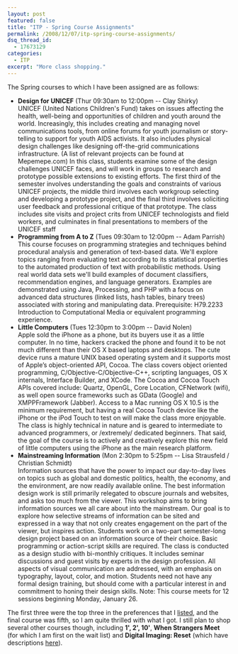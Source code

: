 ```yaml
---
layout: post
featured: false
title: "ITP - Spring Course Assignments"
permalink: /2008/12/07/itp-spring-course-assignments/
dsq_thread_id:
  - 17673129
categories:
  - ITP
excerpt: "More class shopping."
---
```

The Spring courses to which I have been assigned are as follows:

 * **Design for UNICEF** (Thur 09:30am to 12:00pm -- Clay Shirky)  
   UNICEF (United Nations Children's Fund) takes on issues affecting the health, well-being and opportunities of children and youth around the world. Increasingly, this includes creating and managing novel communications tools, from online forums for youth journalism or story-telling to support for youth AIDS activists. It also includes physical design challenges like designing off-the-grid communications infrastructure. (A list of relevant projects can be found at Mepemepe.com) In this class, students examine some of the design challenges UNICEF faces, and will work in groups to research and prototype possible extensions to existing efforts. The first third of the semester involves understanding the goals and constraints of various UNICEF projects, the middle third involves each workgroup selecting and developing a prototype project, and the final third involves soliciting user feedback and professional critique of that prototype. The class includes site visits and project crits from UNICEF technologists and field workers, and culminates in final presentations to members of the UNICEF staff
 * **Programming from A to Z** (Tues 09:30am to 12:00pm -- Adam Parrish)  
   This course focuses on programming strategies and techniques behind procedural analysis and generation of text-based data. We'll explore topics ranging from evaluating text according to its statistical properties to the automated production of text with probabilistic methods. Using real world data sets we'll build examples of document classifiers, recommendation engines, and language generators. Examples are demonstrated using Java, Processing, and PHP with a focus on advanced data structures (linked lists, hash tables, binary trees) associated with storing and manipulating data. Prerequisite: H79.2233 Introduction to Computational Media or equivalent programming experience.
 * **Little Computers** (Tues 12:30pm to 3:00pm -- David Nolen)  
   Apple sold the iPhone as a phone, but its buyers use it as a little computer. In no time, hackers cracked the phone and found it to be not much different than their OS X based laptops and desktops. The cute device runs a mature UNIX based operating system and it supports most of Apple’s object-oriented API, Cocoa. The class covers object oriented programming, C/Objective-C/Objective-C++, scripting languages, OS X internals, Interface Builder, and XCode. The Cocoa and Cocoa Touch APIs covered include: Quartz, OpenGL, Core Location, CFNetwork (wifi), as well open source frameworks such as GData (Google) and XMPPFramework (Jabber). Access to a Mac running OS X 10.5 is the minimum requirement, but having a real Cocoa Touch device like the iPhone or the iPod Touch to test on will make the class more enjoyable. The class is highly technical in nature and is geared to intermediate to advanced programmers, or /extremely/ dedicated beginners. That said, the goal of the course is to actively and creatively explore this new field of little computers using the iPhone as the main research platform.
 * **Mainstreaming Information** (Mon 2:30pm to 5:25pm -- Lisa Strausfeld / Christian Schmidt)  
    Information sources that have the power to impact our day-to-day lives on topics such as global and domestic politics, health, the economy, and the environment, are now readily available online. The best information design work is still primarily relegated to obscure journals and websites, and asks too much from the viewer. This workshop aims to bring information sources we all care about into the mainstream. Our goal is to explore how selective streams of information can be sited and expressed in a way that not only creates engagement on the part of the viewer, but inspires action. Students work on a two-part semester-long design project based on an information source of their choice. Basic programming or action-script skills are required. The class is conducted as a design studio with bi-monthly critiques. It includes seminar discussions and guest visits by experts in the design profession. All aspects of visual communication are addressed, with an emphasis on typography, layout, color, and motion. Students need not have any formal design training, but should come with a particular interest in and commitment to honing their design skills. Note: This course meets for 12 sessions beginning Monday, January 26.

The first three were the top three in the preferences that I [listed][1], and the final course was fifth, so I am quite thrilled with what I got. I still plan to shop several other courses though, including **1', 2', 10'**, **When Strangers Meet** (for which I am first on the wait list) and **Digital Imaging: Reset** (which have descriptions [here][2]).

 [1]: /2008/11/27/itp-spring-course-preferences/
 [2]: https://itp.nyu.edu/registration/CourseListing.php?year=2009&semester=Spring
